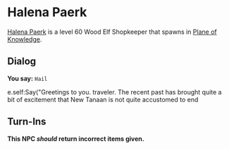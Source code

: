 # Halena Paerk



[Halena Paerk](/npc/202071) is a level 60 Wood Elf Shopkeeper that spawns in [Plane of Knowledge](/zone/202).



## Dialog

**You say:** `Hail`



e.self:Say("Greetings to you. traveler. The recent past has brought quite a bit of excitement that New Tanaan is not quite accustomed to 
end



## Turn-Ins



**This NPC *should* return incorrect items given.**





